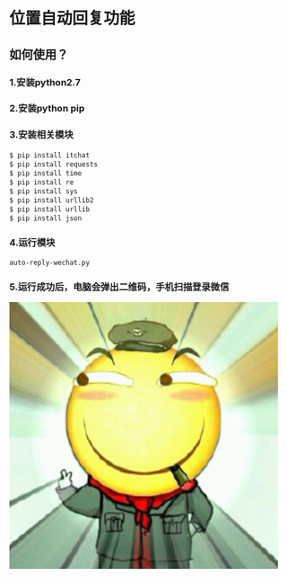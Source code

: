 # 位置自动回复功能

## 如何使用？
### 1.安装python2.7
### 2.安装python pip
### 3.安装相关模块
```
$ pip install itchat
$ pip install requests
$ pip install time
$ pip install re
$ pip install sys
$ pip install urllib2
$ pip install urllib
$ pip install json
```
### 4.运行模块
```
auto-reply-wechat.py
```
### 5.运行成功后，电脑会弹出二维码，手机扫描登录微信
![](1.jpg)
